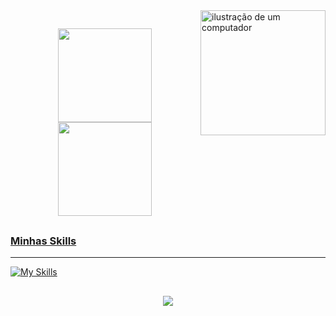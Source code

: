 
<img src="https://raw.githubusercontent.com/MicaelliMedeiros/micaellimedeiros/master/image/computer-illustration.png" alt="ilustração de um computador" min-width="200px" max-width="200px" width="200px" align="right">

 
 ##

<div align="center">
  <a href="https://github.com/daianercruz">
  <img height="150em" src="https://github-readme-stats.vercel.app/api?username=daianercruz&show_icons=true&theme=midnight-purple&include_all_commits=true&count_private=true"/>
  <img height="150em" src="https://github-readme-stats.vercel.app/api/top-langs/?username=daianercruz&layout=compact&langs_count=7&theme=midnight-purple"/>
</div>
  </div>
  
  ##

  <h3>Minhas Skills</h3>

****


[![My Skills](https://skillicons.dev/icons?i=js,html,css,bootstrap,react,sass,figma,vscode,ps,ai,postgres,postman,java,spring,git)](https://skillicons.dev)


##

<p align="center">
  <a href="https://www.linkedin.com/in/daianeprc/">
    <img src="https://skillicons.dev/icons?i=linkedin" />
  </a>
</p>
